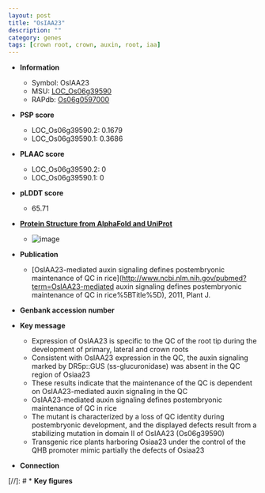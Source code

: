 ```yaml
---
layout: post
title: "OsIAA23"
description: ""
category: genes
tags: [crown root, crown, auxin, root, iaa]
---
```


* **Information**  
    + Symbol: OsIAA23  
    + MSU: [LOC_Os06g39590](http://rice.plantbiology.msu.edu/cgi-bin/ORF_infopage.cgi?orf=LOC_Os06g39590)  
    + RAPdb: [Os06g0597000](http://rapdb.dna.affrc.go.jp/viewer/gbrowse_details/irgsp1?name=Os06g0597000)  

* **PSP score**  
    + LOC_Os06g39590.2: 0.1679 
    + LOC_Os06g39590.1: 0.3686 

* **PLAAC score**  
    + LOC_Os06g39590.2: 0 
    + LOC_Os06g39590.1: 0 

* **pLDDT score**
    + 65.71

* **[Protein Structure from AlphaFold and UniProt](https://www.uniprot.org/uniprotkb/Q69VE0/entry#structure)**
    + ![image](https://ricepsp.github.io/images/Q6/AF-Q69VE0-F1.png)

* **Publication**  
    + [OsIAA23-mediated auxin signaling defines postembryonic maintenance of QC in rice](http://www.ncbi.nlm.nih.gov/pubmed?term=OsIAA23-mediated auxin signaling defines postembryonic maintenance of QC in rice%5BTitle%5D), 2011, Plant J.

* **Genbank accession number**  

* **Key message**  
    + Expression of OsIAA23 is specific to the QC of the root tip during the development of primary, lateral and crown roots
    + Consistent with OsIAA23 expression in the QC, the auxin signaling marked by DR5p::GUS (ss-glucuronidase) was absent in the QC region of Osiaa23
    + These results indicate that the maintenance of the QC is dependent on OsIAA23-mediated auxin signaling in the QC
    + OsIAA23-mediated auxin signaling defines postembryonic maintenance of QC in rice
    + The mutant is characterized by a loss of QC identity during postembryonic development, and the displayed defects result from a stabilizing mutation in domain II of OsIAA23 (Os06g39590)
    + Transgenic rice plants harboring Osiaa23 under the control of the QHB promoter mimic partially the defects of Osiaa23

* **Connection**  

[//]: # * **Key figures**  


